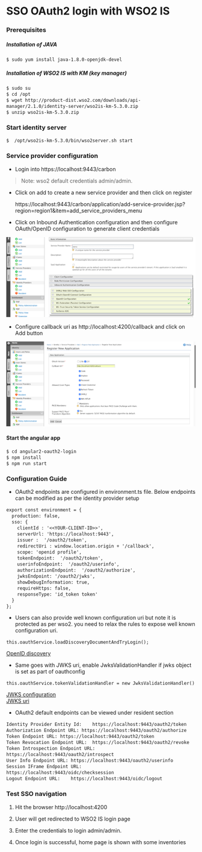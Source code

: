 # SSO OAuth2 login with WSO2 IS

### Prerequisites

##### Installation of JAVA

```
$ sudo yum install java-1.8.0-openjdk-devel
```


##### Installation of WSO2 IS with KM (key manager)

```
$ sudo su
$ cd /opt
$ wget http://product-dist.wso2.com/downloads/api-manager/2.1.0/identity-server/wso2is-km-5.3.0.zip
$ unzip wso2is-km-5.3.0.zip
```


### Start identity server

```
$  /opt/wso2is-km-5.3.0/bin/wso2server.sh start
```

### Service provider configuration

* Login into https://localhost:9443/carbon 

> Note: wso2 default credentials admin/admin.

* Click on add to create a new service provider and then click on register

   https://localhost:9443/carbon/application/add-service-provider.jsp?region=region1&item=add_service_providers_menu

* Click on Inbound Authentication configuration and then configure OAuth/OpenID configuration
to generate client credentials

![add_new_sp](images/add_new_sp.png)

* Configure callback uri as http://localhost:4200/callback and click on Add button

![add_new_app](images/add_new_app.png)

####  Start the angular app

```
$ cd angular2-oauth2-login
$ npm install
$ npm run start
```

### Configuration Guide

* OAuth2 endpoints are configured in environment.ts file.
Below endpoints can be modified as per the identity provider setup

```
export const environment = {
  production: false,
  sso: {
    clientId : '<<YOUR-CLIENT-ID>>',
    serverUrl: 'https://localhost:9443',
    issuer :  '/oauth2/token',
    redirectUri : window.location.origin + '/callback',
    scope: 'openid profile',
    tokenEndpoint:  '/oauth2/token',
    userinfoEndpoint:  '/oauth2/userinfo',
    authorizationEndpoint:  '/oauth2/authorize',
    jwksEndpoint: '/oauth2/jwks',
    showDebugInformation: true,
    requireHttps: false,
    responseType: 'id_token token'   
  }
};

```

* Users can also provide well known configuration uri but note it is protected as per wso2. 
you need to relax the rules to expose well known configuration uri.

```
this.oauthService.loadDiscoveryDocumentAndTryLogin();
```
  [OpenID discovery](https://docs.wso2.com/display/IS530/OpenID+Connect+Discovery)

* Same goes with JWKS uri, enable JwksValidationHandler if jwks object is set as part of oauthconfig

```
this.oauthService.tokenValidationHandler = new JwksValidationHandler()
```
  [JWKS configuration](https://docs.wso2.com/display/IS541/JSON+Web+Key+Set+Endpoint) <br>
  [JWKS uri](https://localhost:9443/oauth2/jwks)

* OAuth2 default endpoints can be viewed under resident section 

```
Identity Provider Entity Id:	https://localhost:9443/oauth2/token
Authorization Endpoint URL:	https://localhost:9443/oauth2/authorize
Token Endpoint URL:	https://localhost:9443/oauth2/token
Token Revocation Endpoint URL:	https://localhost:9443/oauth2/revoke
Token Introspection Endpoint URL:	https://localhost:9443/oauth2/introspect
User Info Endpoint URL:	https://localhost:9443/oauth2/userinfo
Session IFrame Endpoint URL:	https://localhost:9443/oidc/checksession
Logout Endpoint URL:	https://localhost:9443/oidc/logout
```

###  Test SSO navigation

1) Hit the browser http://localhost:4200

2) User will get redirected to WSO2 IS login page

3) Enter the credentials to login admin/admin.

4) Once login is successful, home page is shown with some inventories